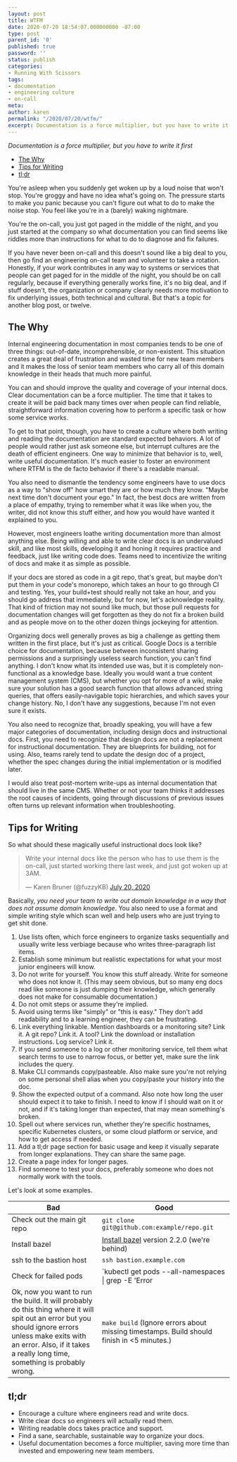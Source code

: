 ```yaml
---
layout: post
title: WTFM
date: 2020-07-20 18:54:07.000000000 -07:00
type: post
parent_id: '0'
published: true
password: ''
status: publish
categories:
- Running With Scissors
tags:
- documentation
- engineering culture
- on-call
meta:
author: karen
permalink: "/2020/07/20/wtfm/"
excerpt: Documentation is a force multiplier, but you have to write it first
---
```


_Documentation is a force multiplier, but you have to write it first_

* [The Why](#the-why)
* [Tips for Writing](#tips-for-writing)
* [tl;dr](#tldr)

You're asleep when you suddenly get woken up by a loud noise that won't stop. You're groggy and have no idea what's going on. The pressure starts to make you panic because you can't figure out what to do to make the noise stop. You feel like you're in a (barely) waking nightmare.

You're the on-call, you just got paged in the middle of the night, and you just started at the company so what documentation you can find seems like riddles more than instructions for what to do to diagnose and fix failures.

If you have never been on-call and this doesn't sound like a big deal to you, then go find an engineering on-call team and volunteer to take a rotation. Honestly, if your work contributes in any way to systems or services that people can get paged for in the middle of the night, you should be on call regularly, because if everything generally works fine, it's no big deal, and if stuff doesn't, the organization or company clearly needs more motivation to fix underlying issues, both technical and cultural. But that's a topic for another blog post, or twelve.

## The Why

Internal engineering documentation in most companies tends to be one of three things: out-of-date, incomprehensible, or non-existent. This situation creates a great deal of frustration and wasted time for new team members and it makes the loss of senior team members who carry all of this domain knowledge in their heads that much more painful.

You can and should improve the quality and coverage of your internal docs. Clear documentation can be a force multiplier. The time that it takes to create it will be paid back many times over when people can find reliable, straightforward information covering how to perform a specific task or how some service works.

To get to that point, though, you have to create a culture where both writing and reading the documentation are standard expected behaviors. A lot of people would rather just ask someone else, but interrupt cultures are the death of efficient engineers. One way to minimize that behavior is to, well, write useful documentation. It's much easier to foster an environment where RTFM is the de facto behavior if there's a readable manual.

You also need to dismantle the tendency some engineers have to use docs as a way to "show off" how smart they are or how much they know. "Maybe next time don't document your ego." In fact, the best docs are written from a place of empathy, trying to remember what it was like when you, the writer, did not know this stuff either, and how you would have wanted it explained to you.

However, most engineers loathe writing documentation more than almost anything else. Being willing and able to write clear docs is an undervalued skill, and like most skills, developing it and honing it requires practice and feedback, just like writing code does. Teams need to incentivize the writing of docs and make it as simple as possible.

If your docs are stored as code in a git repo, that's great, but maybe don't put them in your code's monorepo, which takes an hour to go through CI and testing. Yes, your build+test should really not take an hour, and you should go address that immediately, but for now, let's acknowledge reality. That kind of friction may not sound like much, but those pull requests for documentation changes will get forgotten as they do not fix a broken build and as people move on to the other dozen things jockeying for attention.

Organizing docs well generally proves as big a challenge as getting them written in the first place, but it's just as critical. Google Docs is a terrible choice for documentation, because between inconsistent sharing permissions and a surprisingly useless search function, you can't find anything. I don't know what its intended use was, but it is completely non-functional as a knowledge base. Ideally you would want a true content management system (CMS), but whether you opt for more of a wiki, make sure your solution has a good search function that allows advanced string queries, that offers easily-navigable topic hierarchies, and which saves your change history. No, I don't have any suggestions, because I'm not even sure it exists.

You also need to recognize that, broadly speaking, you will have a few major categories of documentation, including design docs and instructional docs. First, you need to recognize that design docs are not a replacement for instructional documentation. They are blueprints for building, not for using. Also, teams rarely tend to update the design doc of a project, whether the spec changes during the initial implementation or is modified later.

I would also treat post-mortem write-ups as internal documentation that should live in the same CMS. Whether or not your team thinks it addresses the root causes of incidents, going through discussions of previous issues often turns up relevant information when troubleshooting.

## Tips for Writing

So what should these magically useful instructional docs look like?

<blockquote class="twitter-tweet"><p lang="en" dir="ltr">Write your internal docs like the person who has to use them is the on-call, just started working there last week, and just got woken up at 3AM.</p>&mdash; Karen Bruner (@fuzzyKB) <a href="https://twitter.com/fuzzyKB/status/1285020925260251137?ref_src=twsrc%5Etfw">July 20, 2020</a></blockquote> <script async src="https://platform.twitter.com/widgets.js" charset="utf-8"></script>

Basically, _you need your team to write out domain knowledge in a way that does not assume domain knowledge_. You also need to use a format and simple writing style which scan well and help users who are just trying to get shit done.

1. Use lists often, which force engineers to organize tasks sequentially and usually write less verbiage because who writes three-paragraph list items.
1. Establish some minimum but realistic expectations for what your most junior engineers will know.
1. Do not write for yourself. You know this stuff already. Write for someone who does not know it. (This may seem obvious, but so many eng docs read like someone is just dumping their knowledge, which generally does not make for consumable documentation.)
1. Do not omit steps or assume they're implied.
1. Avoid using terms like "simply" or "this is easy." They don't add readability and to a learning engineer, they can be frustrating.
1. Link everything linkable. Mention dashboards or a monitoring site? Link it. A git repo? Link it. A tool? Link the download or installation instructions. Log service? Link it.
1. If you send someone to a log or other monitoring service, tell them what search terms to use to narrow focus, or better yet, make sure the link includes the query.
1. Make CLI commands copy/pasteable. Also make sure you're not relying on some personal shell alias when you copy/paste your history into the doc.
1. Show the expected output of a command. Also note how long the user should expect it to take to finish. I need to know if I should wait on it or not, and if it's taking longer than expected, that may mean something's broken.
1. Spell out where services run, whether they're specific hostnames, specific Kubernetes clusters, or some cloud platform or service, and how to get access if needed.
1. Add a tl;dr page section for basic usage and keep it visually separate from longer explanations. They can share the same page.
1. Create a page index for longer pages.
1. Find someone to test your docs, preferably someone who does not normally work with the tools.

Let's look at some examples.

| **Bad** | **Good** |
| --- | --- |
| Check out the main git repo | `git clone git@github.com:example/repo.git` |
| Install bazel | [Install bazel](https://docs.bazel.build/versions/master/install.html) version 2.2.0 (we're behind) |
| ssh to the bastion host | `ssh bastion.example.com` |
| Check for failed pods | `kubectl get pods --all-namespaces \| grep -E 'Error|CrashLoopBackOff'` |
| Ok, now you want to run the build. It will probably do this thing where it will spit out an error but you should ignore errors unless make exits with an error. Also, if it takes a really long time, something is probably wrong. | `make build`  (Ignore errors about missing timestamps. Build should finish in \<5 minutes.) |

## tl;dr

* Encourage a culture where engineers read and write docs.
* Write clear docs so engineers will actually read them.
* Writing readable docs takes practice and support.
* Find a sane, searchable, sustainable way to organize your docs.
* Useful documentation becomes a force multiplier, saving more time than invested and empowering new team members.


